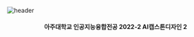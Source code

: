 ![header](https://capsule-render.vercel.app/api?type=waving&color=697BFF&height=200&section=header&text=Vaporware%20To%20Software&fontSize=30&fontColor=ffffff&fontAlignY=20&fontAlign=80)
<div align="center">
<h4>아주대학교 인공지능융합전공 2022-2 AI캡스톤디자인 2</h4>
</div>


<!--

**Here are some ideas to get you started:**

🙋‍♀️ A short introduction - what is your organization all about?
🌈 Contribution guidelines - how can the community get involved?
👩‍💻 Useful resources - where can the community find your docs? Is there anything else the community should know?
🍿 Fun facts - what does your team eat for breakfast?
🧙 Remember, you can do mighty things with the power of [Markdown](https://docs.github.com/github/writing-on-github/getting-started-with-writing-and-formatting-on-github/basic-writing-and-formatting-syntax)
-->
